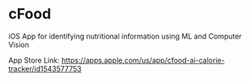 # cFood
iOS App for identifying nutritional information using ML and Computer Vision

App Store Link: https://apps.apple.com/us/app/cfood-ai-calorie-tracker/id1543577753
